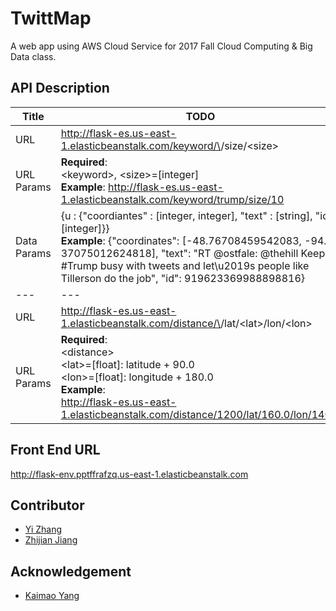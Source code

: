 # TwittMap
A web app using AWS Cloud Service for 2017 Fall Cloud Computing & Big Data class.

## API Description
| Title| TODO |
|---|---|
| URL | http://flask-es.us-east-1.elasticbeanstalk.com/keyword/\<keyword>/size/\<size> |
| URL Params | **Required**: <br> \<keyword>, \<size>=[integer] <br>**Example**: http://flask-es.us-east-1.elasticbeanstalk.com/keyword/trump/size/10 |
| Data Params | {u : {"coordiantes" : [integer, integer], "text" : [string],     "id" : [integer]}} <br> **Example**: {"coordinates": [-48.76708459542083, -94.    37075012624818], "text": "RT @ostfale: @thehill Keep #Trump busy with tweets     and let\u2019s people like Tillerson do the job", "id": 919623369988898816}     |
|---|---|
| URL | http://flask-es.us-east-1.elasticbeanstalk.com/distance/\<distance>/lat/\<lat>/lon/\<lon> |
| URL Params | **Required**: <br> \<distance> <br> \<lat>=[float]: latitude + 90.0 <br> \<lon>=[float]: longitude + 180.0 <br>**Example**: <br>http://flask-es.us-east-1.elasticbeanstalk.com/distance/1200/lat/160.0/lon/140.0|


## Front End URL
http://flask-env.pptffrafzq.us-east-1.elasticbeanstalk.com

## Contributor
* [Yi Zhang](https://github.com/sxsx1xsxs)
* [Zhijian Jiang](https://github.com/ZhijianJiang)

## Acknowledgement
* [Kaimao Yang](https://github.com/ReggieYang)
